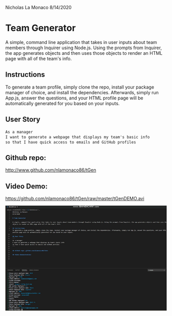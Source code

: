 Nicholas La Monaco
8/14/2020

# Team Generator

A simple, command line application that takes in user inputs about team members through Inquirer using Node.js. Using the prompts from Inquirer, the app generates objects and then uses those objects to render an HTML page with all of the team's info.   

## Instructions
To generate a team profile, simply clone the repo, install your package manager of choice, and install the dependencies. Afterwards, simply run App.js, answer the questions, and your HTML profile page will be automatically generated for you based on your inputs.

## User Story
```
As a manager
I want to generate a webpage that displays my team's basic info
so that I have quick access to emails and GitHub profiles
```

## Github repo: 
http://www.github.com/nlamonaco86/tGen

## Video Demo:
https://github.com/nlamonaco86/tGen/raw/master/tGenDEMO.avi

![Screenshot of the App](tGenSCRN.png)

